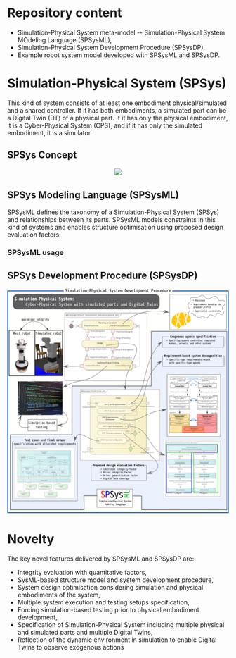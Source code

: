 # Repository content
* Simulation-Physical System meta-model -- Simulation-Physical System MOdeling Language (SPSysML), 
* Simulation-Physical System Development Procedure (SPSysDP), 
* Example robot system model developed with SPSysML and SPSysDP.

# Simulation-Physical System (SPSys)
 This kind of system consists of at least one embodiment physical/simulated and a shared controller. If it has both embodiments, a simulated part can be a Digital Twin (DT) of a physical part. If it has only the physical embodiment, it is a Cyber-Physical System (CPS), and if it has only the simulated embodiment, it is a simulator.
 
## SPSys Concept
<p align="center">
<img src="https://user-images.githubusercontent.com/7499883/223860003-b54a8238-6fe2-45c9-9df6-2c7b507df481.png"  width="400">
</p>

## SPSys Modeling Language (SPSysML)
SPSysML defines the taxonomy of a Simulation-Physical System (SPSys) and relationships between its parts. SPSysML models constraints in this kind of systems and enables structure optimisation using proposed design evaluation factors. 

### SPSysML usage

## SPSys Development Procedure (SPSysDP)
<p align="center">
<img src="https://github.com/RCPRG-ros-pkg/spsysml/raw/main/spsysdp-radmap.png"  width="600">
</p>

# Novelty
The key novel features delivered by SPSysML and SPSysDP are:
* Integrity evaluation with quantitative factors,
* SysML-based structure model and system development procedure,
* System design optimisation considering simulation and physical embodiments of the system,
* Multiple system execution and testing setups specification,
* Forcing simulation-based testing prior to physical embodiment development,
* Specification of Simulation-Physical System including multiple physical and simulated parts and multiple Digital Twins,
* Reflection of the dynamic environment in simulation to enable Digital Twins to observe exogenous actions
